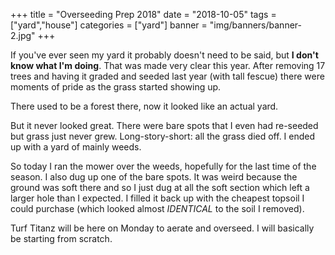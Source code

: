 +++
title = "Overseeding Prep 2018"
date = "2018-10-05"
tags = ["yard","house"]
categories = ["yard"]
banner = "img/banners/banner-2.jpg"
+++

If you've ever seen my yard it probably doesn't need to be said, but **I don't
know what I'm doing**.  That was made very clear this year.  After removing 17
trees and having it graded and seeded last year (with tall fescue) there were
moments of pride as the grass started showing up.

There used to be a forest there, now it looked like an actual yard.

But it never looked great.  There were bare spots that I even had re-seeded but
grass just never grew.  Long-story-short: all the grass died off.  I ended up
with a yard of mainly weeds.

So today I ran the mower over the weeds, hopefully for the last time of the
season.  I also dug up one of the bare spots.  It was weird because the ground
was soft there and so I just dug at all the soft section which left a larger
hole than I expected.  I filled it back up with the cheapest topsoil I could
purchase (which looked almost *IDENTICAL* to the soil I removed).

Turf Titanz will be here on Monday to aerate and overseed.  I will basically be
starting from scratch.
